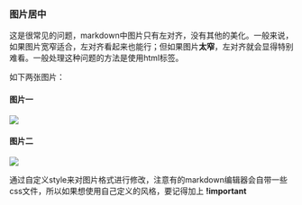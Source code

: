 ### 图片居中
这是很常见的问题，markdown中图片只有左对齐，没有其他的美化。一般来说，如果图片宽窄适合，左对齐看起来也能行；但如果图片**太窄**，左对齐就会显得特别难看。一般处理这种问题的方法是使用html标签。  

如下两张图片：
#### 图片一
![](https://preview.ibb.co/m6fZgn/Picture_128.jpg)

#### 图片二
<img style="display: block !important; margin-left: auto !important; margin-right: auto !important;" src="https://preview.ibb.co/m6fZgn/Picture_128.jpg" />

通过自定义style来对图片格式进行修改，注意有的markdown编辑器会自带一些css文件，所以如果想使用自己定义的风格，要记得加上 **!important**
